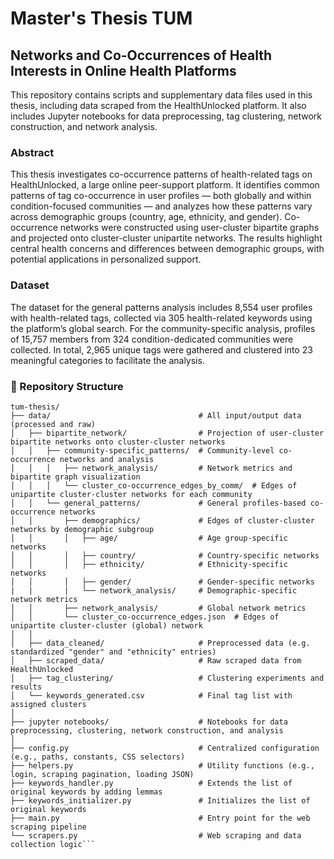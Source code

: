 # Master's Thesis TUM

## Networks and Co-Occurrences of Health Interests in Online Health Platforms

This repository contains scripts and supplementary data files used in this thesis, including data scraped from the HealthUnlocked platform. It also includes Jupyter notebooks for data preprocessing, tag clustering, network construction, and network analysis.

### Abstract
This thesis investigates co-occurrence patterns of health-related tags on HealthUnlocked, a large online peer-support platform. It identifies common patterns of tag co-occurrence in user profiles — both globally and within condition-focused communities — and analyzes how these patterns vary across demographic groups (country, age, ethnicity, and gender). Co-occurrence networks were constructed using user-cluster bipartite graphs and projected onto cluster-cluster unipartite networks. The results highlight central health concerns and differences between demographic groups, with potential applications in personalized support.

### Dataset
The dataset for the general patterns analysis includes 8,554 user profiles with health-related tags, collected via 305 health-related keywords using the platform’s global search. For the community-specific analysis, profiles of 15,757 members from 324 condition-dedicated communities were collected. In total, 2,965 unique tags were gathered and clustered into 23 meaningful categories to facilitate the analysis.

### 📁 Repository Structure
```
tum-thesis/
├── data/                                 # All input/output data (processed and raw)
│   ├── bipartite_network/                # Projection of user-cluster bipartite networks onto cluster-cluster networks
│   │   ├── community-specific_patterns/  # Community-level co-occurrence networks and analysis
│   │   │   ├── network_analysis/         # Network metrics and bipartite graph visualization
│   │   │   └── cluster_co-occurrence_edges_by_comm/  # Edges of unipartite cluster-cluster networks for each community
│   │   └── general_patterns/             # General profiles-based co-occurrence networks
│   │       ├── demographics/             # Edges of cluster-cluster networks by demographic subgroup
│   │       │   ├── age/                  # Age group-specific networks
│   │       │   ├── country/              # Country-specific networks
│   │       │   ├── ethnicity/            # Ethnicity-specific networks
│   │       │   ├── gender/               # Gender-specific networks
|   |       |   └── network_analysis/     # Demographic-specific network metrics
│   │       ├── network_analysis/         # Global network metrics
│   │       └── cluster_co-occurrence_edges.json  # Edges of unipartite cluster-cluster (global) network
│   │
│   ├── data_cleaned/                     # Preprocessed data (e.g. standardized "gender" and "ethnicity" entries)
│   ├── scraped_data/                     # Raw scraped data from HealthUnlocked
│   ├── tag_clustering/                   # Clustering experiments and results
│   └── keywords_generated.csv            # Final tag list with assigned clusters
│
├── jupyter notebooks/                    # Notebooks for data preprocessing, clustering, network construction, and analysis
│
├── config.py                             # Centralized configuration (e.g., paths, constants, CSS selectors)
├── helpers.py                            # Utility functions (e.g., login, scraping pagination, loading JSON)
├── keywords_handler.py                   # Extends the list of original keywords by adding lemmas
├── keywords_initializer.py               # Initializes the list of original keywords
├── main.py                               # Entry point for the web scraping pipeline
└── scrapers.py                           # Web scraping and data collection logic```